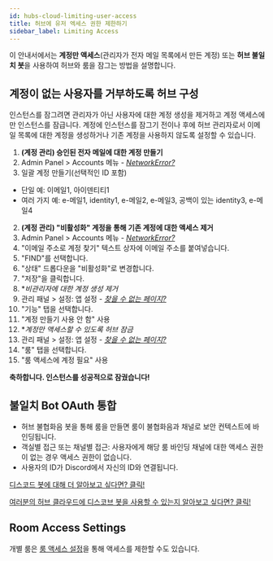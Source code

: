 ```yaml
---
id: hubs-cloud-limiting-user-access
title: 허브에 유저 엑세스 권한 제한하기
sidebar_label: Limiting Access
---
```


이 안내서에서는 **계정만 액세스**(관리자가 전자 메일 목록에서 만든 계정) 또는 **허브 불일치 봇**을 사용하여 허브와 룸을 잠그는 방법을 설명합니다.

## 계정이 없는 사용자를 거부하도록 허브 구성

인스턴스를 잠그려면 관리자가 아닌 사용자에 대한 계정 생성을 제거하고 계정 액세스에만 인스턴스를 잠급니다. 계정에 인스턴스를 잠그기 전이나 후에 허브 관리자로서 이메일 목록에 대한 계정을 생성하거나 기존 계정을 사용하지 않도록 설정할 수 있습니다.

1. **(계정 관리) 승인된 전자 메일에 대한 계정 만들기**
1. Admin Panel > Accounts 메뉴 - [_NetworkError?_](hubs-cloud-aws-troubleshooting.md#in-my-hubs-admin-panel-i-see-networkerror-or-not-found-page-or-no-data-populates-in-any-of-the-admin-menus)
2. 일괄 계정 만들기(선택적인 ID 포함)
- 단일 예: 이메일1, 아이덴티티1
- 여러 가지 예: e-메일1, identity1, e-메일2, e-메일3, 공백이 있는 identity3, e-메일4
2. **(계정 관리) "비활성화" 계정을 통해 기존 계정에 대한 액세스 제거**
1. Admin Panel > Accounts 메뉴 - [_NetworkError?_](hubs-cloud-aws-troubleshooting.md#in-my-hubs-admin-panel-i-see-networkerror-or-not-found-page-or-no-data-populates-in-any-of-the-admin-menus)
2. "이메일 주소로 계정 찾기" 텍스트 상자에 이메일 주소를 붙여넣습니다.
3. "FIND"를 선택합니다.
4. "상태" 드롭다운을 "비활성화"로 변경합니다.
5. "저장"을 클릭합니다.
3. **비관리자에 대한 계정 생성 제거*
1. 관리 패널 > 설정: 앱 설정 - [_찾을 수 없는 페이지?_](hubs-cloud-aws-troubleshooting.md#in-my-hubs-admin-panel-i-see-networkerror-or-not-found-page-or-no-data-populates-in-any-of-the-admin-menus)
2. "기능" 탭을 선택합니다.
3. "계정 만들기 사용 안 함" 사용
4. **계정만 액세스할 수 있도록 허브 잠금*
1. 관리 패널 > 설정: 앱 설정 - [_찾을 수 없는 페이지?_](hubs-cloud-aws-troubleshooting.md#in-my-hubs-admin-panel-i-see-networkerror-or-not-found-page-or-no-data-populates-in-any-of-the-admin-menus)
2. "룸" 탭을 선택합니다.
3. "룸 액세스에 계정 필요" 사용

**축하합니다. 인스턴스를 성공적으로 잠궜습니다!**

## 불일치 Bot OAuth 통합

- 허브 불협화음 봇을 통해 룸을 만들면 룸이 불협화음과 채널로 보안 컨텍스트에 바인딩됩니다.
- 객실별 접근 또는 채널별 접근: 사용자에게 해당 룸 바인딩 채널에 대한 액세스 권한이 없는 경우 액세스 권한이 없습니다.
- 사용자의 ID가 Discord에서 자신의 ID와 연결됩니다.

[디스코드 봇에 대해 더 알아보고 싶다면? 클릭!](hubs-discord-bot.md)

[여러분의 허브 클라우드에 디스코브 봇을 사용할 수 있는지 알아보고 싶다면? 클릭!](hubs-cloud-discord-bot.md)

## Room Access Settings

개별 룸은 [룸 액세스 설정](hubs-room-settings.md#room-access)을 통해 액세스를 제한할 수도 있습니다.